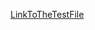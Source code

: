 

[LinkToTheTestFile](https://github.com/Salam-Aboul-Hosn/markdown-parse/commit/fe48eaa3de504613f4dc99fb3419e9c293c6fec0)
